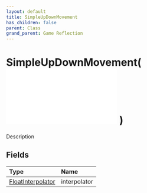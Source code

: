 ```yaml
---
layout: default
title: SimpleUpDownMovement
has_children: false
parent: Class
grand_parent: Game Reflection
---
```

# SimpleUpDownMovement( ![ SimpleMovement ](/game-reflection/classes/simple_movement.md) )
Description 

## Fields
| Type | Name |
|:-------------|:--------------|
| [FloatInterpolator](/game-reflection/classes/float_interpolator.md) | interpolator |
